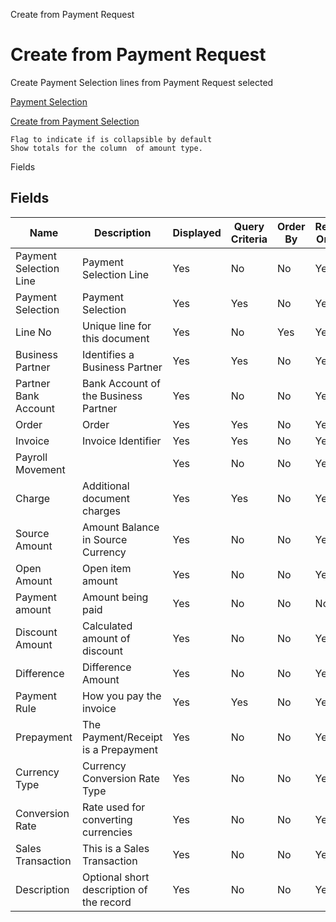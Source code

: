 
Create from Payment Request
# Create from Payment Request


Create Payment Selection lines from Payment Request selected

[Payment Selection](../../window-payment-selection.md)

[Create from Payment Selection](../../process-sbp_payselectioncreatefrompayselection.md)

```
Flag to indicate if is collapsible by default
Show totals for the column  of amount type.
```
Fields
## Fields




Name                   | Description                              | Displayed | Query Criteria | Order By | Read Only | Mandatory
---------------------- | ---------------------------------------- | --------- | -------------- | -------- | --------- | ---------
Payment Selection Line | Payment Selection Line                   | Yes       | No             | No       | Yes       | No       
Payment Selection      | Payment Selection                        | Yes       | Yes            | No       | Yes       | No       
Line No                | Unique line for this document            | Yes       | No             | Yes      | Yes       | No       
Business Partner       | Identifies a Business Partner            | Yes       | Yes            | No       | Yes       | No       
Partner Bank Account   | Bank Account of the Business Partner     | Yes       | No             | No       | Yes       | No       
Order                  | Order                                    | Yes       | Yes            | No       | Yes       | No       
Invoice                | Invoice Identifier                       | Yes       | Yes            | No       | Yes       | No       
Payroll Movement       |                                          | Yes       | No             | No       | Yes       | No       
Charge                 | Additional document charges              | Yes       | Yes            | No       | Yes       | No       
Source Amount          | Amount Balance in Source Currency        | Yes       | No             | No       | Yes       | No       
Open Amount            | Open item amount                         | Yes       | No             | No       | Yes       | No       
Payment amount         | Amount being paid                        | Yes       | No             | No       | No        | No       
Discount Amount        | Calculated amount of discount            | Yes       | No             | No       | Yes       | No       
Difference             | Difference Amount                        | Yes       | No             | No       | Yes       | No       
Payment Rule           | How you pay the invoice                  | Yes       | Yes            | No       | Yes       | No       
Prepayment             | The Payment/Receipt is a Prepayment      | Yes       | No             | No       | Yes       | No       
Currency Type          | Currency Conversion Rate Type            | Yes       | No             | No       | Yes       | No       
Conversion Rate        | Rate used for converting currencies      | Yes       | No             | No       | Yes       | No       
Sales Transaction      | This is a Sales Transaction              | Yes       | No             | No       | Yes       | No       
Description            | Optional short description of the record | Yes       | No             | No       | Yes       | No       
